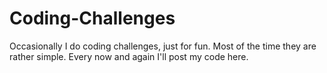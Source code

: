 # Coding-Challenges
Occasionally I do coding challenges, just for fun. Most of the time they are rather simple. Every now and again I'll post my code here.
